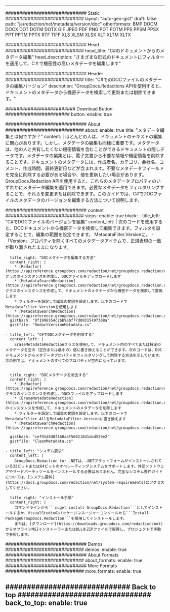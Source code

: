 
---
############################# Static ############################
layout: "auto-gen-gist" 
draft: false
path: "ja/redaction/net/metadata/version/doc"
otherformats: BMP DOCM DOCX DOT DOTM DOTX GIF JPEG PDF PNG POT POTM PPS PPSM PPSX PPT PPTM PPTX RTF TIFF XLS XLSM XLSX XLT XLTM XLTX  

############################# Head ############################
head_title: "C#のドキュメントからのメタデータ編集"
head_description: "さまざまな形式のドキュメントにフィルターを適用して、C＃で機密性の高いメタデータを編集します"

############################# Header ############################
title: "C#でのDOCファイルのメタデータの編集バージョン"
description: "GroupDocs.Redactions APIを使用すると、ドキュメントのメタデータから機密データを検索して更新または削除できます。"

######################### Download Button #######################
button:
    enable: true

############################# About ############################
about:
    enable: true
    title: "メタデータ編集とは何ですか？"
    content: |
        ほとんどの人は、ドキュメントのテキストの編集に関心があります。しかし、メタデータの編集も同様に重要です。メタデータは、他の人と共有したくない機密情報を含むことができるドキュメントの隠しデータです。メタデータの編集とは、電子文書から不要な情報や機密情報を削除することです。ドキュメントのメタデータには、作成者名、カテゴリ、会社名、コメント、作成時間、最終更新日などが含まれます。不要なメタデータフィールドを完全に削除する必要がある場合や、値を更新したい場合があります。 GroupDocs.Redaction APIを使用すると、これらのメタデータプロパティのいずれかにメタデータ編集を適用できます。必要なメタデータをフィルタリングすることで、それらを変更または削除できます。このガイドでは、C#でDOCファイルのメタデータのバージョンを編集する方法について説明します。

############################# content ############################
steps:
    enable: true
    block:
    - title_left: "C#でDOCファイルのバージョンを編集"
      content_left: |
        次のコードを使用すると、DOCドキュメントから機密データを検索して編集できます。フィルタを設定することで、編集の範囲を設定できます。 MetadataFilter.Versionに。 -「Version」プロパティを除くすべてのメタデータアイテムで、正規表現の一致が取り消されたままになります。
        

      title_right: "DOCメタデータを編集する方法"
      content_right: |
        * [Redactor](https://apireference.groupdocs.com/redaction/net/groupdocs.redaction/redactor)クラスのインスタンスを作成し、DOCファイルをアップロードします
        * [MetadataSearchRedaction](https://apireference.groupdocs.com/redaction/net/groupdocs.redaction.redactions/metadatasearchredaction)クラスのインスタンスを作成して、ドキュメントのメタデータから機密データを検索して置換します
        * フィルターを設定して編集の範囲を設定します。以下のコードでMetadataFilter.Versionを使用します
        * [MetadataSearchRedaction](https://apireference.groupdocs.com/redaction/net/groupdocs.redaction.redactions/metadatasearchredaction)        
      gisthash: "8f1996554c2bb9abf77d09315497308a"
      gistfile: "RedactVersionMetadata.cs"

    - title_left: "C#でDOCメタデータを削除する"
      content_left: |
        EraseMetadataRedactionクラスを使用して、ドキュメント内のすべてまたは特定のメタデータを空の（空白または最小の）値に置き換えることができます。次のコードは、DOCドキュメントからメタデータプロパティをフィルタリングして削除する方法を示しています。次の例では、ドキュメントのすべてのプロパティが空白になっています。
        
        
      title_right: "DOCメタデータを消去する"
      content_right: |
        * [Redactor](https://apireference.groupdocs.com/redaction/net/groupdocs.redaction/redactor)クラスのインスタンスを作成し、DOCXファイルをアップロードします
        * [EraseMetadataRedaction](https://apireference.groupdocs.com/redaction/net/groupdocs.redaction.redactions/erasemetadataredaction)のインスタンスを作成して、ドキュメントのメタデータを削除します
        * フィルターを設定して編集の範囲を設定します。以下のコードでMetadataFilter.AllをMetadataFilter.Versionに置き換えます 
        * [MetadataSearchRedaction](https://apireference.groupdocs.com/redaction/net/groupdocs.redaction.redactions/metadatasearchredaction)
        
      gisthash: "cef91d8d8f160aaf560218d1abd520e2"
      gistfile: "CleanMetadata.cs"

    - title_left: "システム要求"
      content_left: |
        GroupDocs.Redaction for .NETは、.NETプラットフォームがインストールされている32ビットまたは64ビットのオペレーティングシステムをサポートします。外部ソフトウェアやサードパーティツールをインストールする必要はありません。完全なシステム要件ガイドについては、[システム要件](https://docs.groupdocs.com/redaction/net/system-requirements)にアクセスしてください。
        
      title_right: "インストール手順"
      content_right: |
        コマンドラインから```nuget install GroupDocs.Redaction```としてインストールするか、VisualStudioのパッケージマネージャーコンソールから```Install-PackageGroupDocs.Redaction```を使用してインストールします。
        または、[ダウンロード](https://downloads.groupdocs.com/redaction/net)からオフラインMSIインストーラーまたはDLLをZIPファイルで取得し、プロジェクトで手動で参照します。

############################# Demos ############################
demos:
    enable: true
############################# About Formats ############################
about_formats:
    enable: true
############################# More Formats ############################
more_formats:
    enable: true

############################# Back to top ###############################
back_to_top:
    enable: true
---